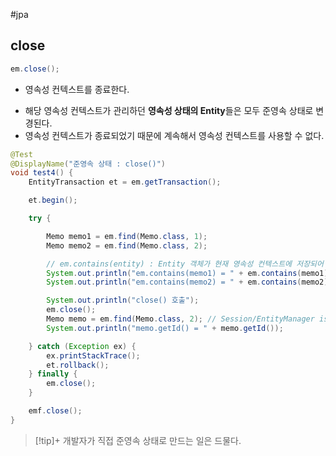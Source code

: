 #jpa 

## close
```java
em.close();
```

- 영속성 컨텍스트를 종료한다.
+ 해당 영속성 컨텍스트가 관리하던 **영속성 상태의 Entity**들은 모두 준영속 상태로 변경된다.
+ 영속성 컨텍스트가 종료되었기 때문에 계속해서 영속성 컨텍스트를 사용할 수 없다.

```java
@Test
@DisplayName("준영속 상태 : close()")
void test4() {
    EntityTransaction et = em.getTransaction();

    et.begin();

    try {

        Memo memo1 = em.find(Memo.class, 1);
        Memo memo2 = em.find(Memo.class, 2);

        // em.contains(entity) : Entity 객체가 현재 영속성 컨텍스트에 저장되어 관리되는 상태인지 확인하는 메서드
        System.out.println("em.contains(memo1) = " + em.contains(memo1));
        System.out.println("em.contains(memo2) = " + em.contains(memo2));

        System.out.println("close() 호출");
        em.close();
        Memo memo = em.find(Memo.class, 2); // Session/EntityManager is closed 메시지와 함께 오류 발생
        System.out.println("memo.getId() = " + memo.getId());

    } catch (Exception ex) {
        ex.printStackTrace();
        et.rollback();
    } finally {
        em.close();
    }

    emf.close();
}
```

> [!tip]+ 
> 개발자가 직접 준영속 상태로 만드는 일은 드물다.